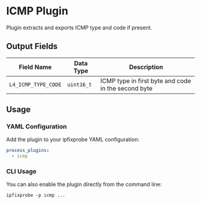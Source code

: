 # ICMP Plugin

Plugin extracts and exports ICMP type and code if present.

## Output Fields

| Field Name          | Data Type  | Description                                         |
| ------------------- | ---------- | --------------------------------------------------- |
| `L4_ICMP_TYPE_CODE` | `uint16_t` | ICMP type in first byte and code in the second byte |

## Usage

### YAML Configuration

Add the plugin to your ipfixprobe YAML configuration:

```yaml
process_plugins:
  - icmp
```

### CLI Usage

You can also enable the plugin directly from the command line:

`ipfixprobe -p icmp ...`
